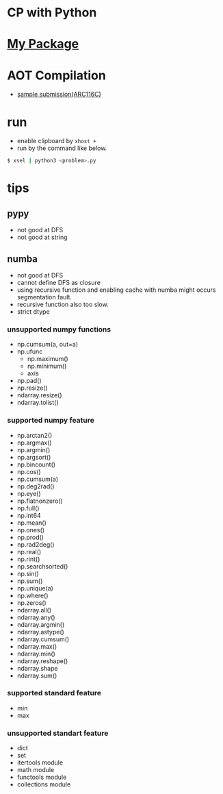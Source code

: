 # CP with Python 


# [My Package](https://github.com/kagemeka/py)


# AOT Compilation
- [sample submission(ARC116C)](https://atcoder.jp/contests/arc116/submissions/24436702)


# run
- enable clipboard by `xhost +`
- run by the command like below.
```sh
$ xsel | python3 <problem>.py
```



# tips

## pypy
- not good at DFS
- not good at string


## numba
- not good at DFS 
- cannot define DFS as closure 
- using recursive function and enabling cache with numba might occurs segmentation fault.
- recursive function also too slow.
- strict dtype



### unsupported numpy functions
- np.cumsum(a, out=a)
- np.ufunc
  - np.maximum()
  - np.minimum()
  - axis
- np.pad()
- np.resize()
- ndarray.resize()
- ndarray.tolist()


### supported numpy feature
- np.arctan2()
- np.argmax()
- np.argmin()
- np.argsort()
- np.bincount()
- np.cos()
- np.cumsum(a)
- np.deg2rad()
- np.eye()
- np.flatnonzero()
- np.full()
- np.int64
- np.mean()
- np.ones()
- np.prod()
- np.rad2deg()
- np.real()
- np.rint()
- np.searchsorted()
- np.sin()
- np.sum()
- np.unique(a)
- np.where()
- np.zeros()
- ndarray.all()
- ndarray.any()
- ndarray.argmin()
- ndarray.astype()
- ndarray.cumsum()
- ndarray.max()
- ndarray.min()
- ndarray.reshape()
- ndarray.shape
- ndarray.sum()



### supported standard feature 
- min
- max


### unsupported standart feature
- dict
- set
- itertools module
- math module 
- functools module
- collections module


